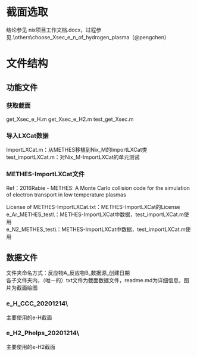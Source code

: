 # 截面选取
结论参见 nix项目工作文档.docx，过程参见.\others\choose_Xsec_e_n_of_hydrogen_plasma（@pengchen）
# 文件结构
## 功能文件
### 获取截面
get_Xsec_e_H.m
get_Xsec_e_H2.m
test_get_Xsec.m
### 导入LXCat数据
ImportLXCat.m：从METHES移植到Nix_M的ImportLXCat类
test_importLXCat.m：对Nix_M-ImportLXCat的单元测试
### METHES-ImportLXCat文件
Ref：2016Rabie - METHES: A Monte Carlo collision code for the simulation of electron transport in low temperature plasmas  
  
License of METHES-ImportLXCat.txt：METHES-ImportLXCat的License  
e_Ar_METHES_test\：METHES-ImportLXCat中数据，test_importLXCat.m使用  
e_N2_METHES_test\：METHES-ImportLXCat中数据，test_importLXCat.m使用  
## 数据文件
文件夹命名方式：反应物A_反应物B_数据源_创建日期  
各子文件夹内，（唯一的）txt文件为截面数据文件，readme.md为详细信息，图片为截面绘图  
### e_H_CCC_20201214\
主要使用的e-H截面
### e_H2_Phelps_20201214\
主要使用的e-H2截面